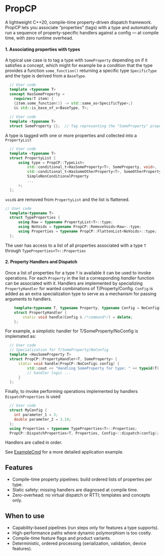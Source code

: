 # PropCP
A lightweight C++20, compile-time property-driven dispatch framework. PropCP lets you associate “properties” (tags) with a type and automatically run a sequence of property-specific handlers against a config — at compile time, with zero runtime overhead.

#### 1. Associating properties with types
A typical use case is to tag a type with `SomeProperty` depending on if it satisfies a concept, which might for example be a condition that the type provides a function `some_function()` returning a specific type `SpecificType` and the type is derived from a `BaseType`.

```C++
  // User code
  template <typename T>
  concept HasSomeProperty =
    requires(T item) {
    {item.some_function()} -> std::same_as<SpecificType>;}
    && std::is_base_of_v<BaseType, T>;
  
  // User code
  template <typename T>
  struct SomeProperty {};  // Tag representing the "SomeProperty" property
```

A type is tagged with one or more properties and collected into a `PropertyList`

```C++
  // User code
  template <typename T>
  struct PropertyList {
      using type = PropCP::TypeList<
          std::conditional_t<HasSomeProperty<T>, SomeProperty, void>,                // Property 1
          std::conditional_t<HasSomeOtherProperty<T>, SomeOtherProperty, void>,  // Property 2
          SimpleNonConditionalProperty                                           // Property 3
          ...                                                                    // ...
      >;
  };
```
`void`s are removed from `PropertyList` and the list is flattened.

```C++
// User code
  template<typename T>
  struct TypeProperties {
      using Raw = typename PropertyList<T>::type;
      using NoVoids = typename PropCP::RemoveVoids<Raw>::type;
      using Properties = typename PropCP::FlattenList<NoVoids>::type;
  };
```
The user has access to a list of all properties associated with a type `T` through `TypeProperties<T>::Properties`

#### 2. Property Handlers and Dispatch
Once a list of properties for a type `T` is available it can be used to invoke operations. For each `Property` in the list a corresponding _handler_ function can be associated with it. Handlers are implemented by specializing `PropertyHandler` for wanted combinations of T/Property/Config. `Config` is added as an extra specialization type to serve as a mechanism for passing arguments to handlers.

```C++
    template<typename T, typename Property, typename Config = NoConfig>
    struct PropertyHandler {
        static void handle(Config & /*command*/) = delete;
    };
```
For example, a simplistic handler for T/SomeProperty/NoConfig is implemated as:
```C++
  // User code
  // Specialization for T/SomeProperty/NoConfig
  template <HasSomeProperty T>
  struct PropCP::PropertyHandler<T, SomeProperty> {
      static void handle(PropCP::NoConfig& config) {
          std::cout << "Handling SomeProperty for type: " << typeid(T).name() << std::endl;
          // handler logic ...
      }
  };
```
Finally, to invoke performing operations implemented by handlers `DispatchProperties` is used
```C++
  // User code
  struct MyConfig {
    int parameter_1 = 3;
    double parameter_2 = 3.14;
  };
  using Properties = typename TypeProperties<T>::Properties;
  PropCP::DispatchProperties<T, Properties, Config>::dispatch(config);
```
Handlers are called in order.

See [ExampleCmd](examples/ExampleCmds) for a more detailed application example.


## Features
- Compile-time property pipelines: build ordered lists of properties per type.
- Static safety: missing handlers are diagnosed at compile time.
- Zero-overhead: no virtual dispatch or RTTI; templates and concepts only.
## When to use
- Capability-based pipelines (run steps only for features a type supports).
- High-performance paths where dynamic polymorphism is too costly.
- Compile-time feature flags and product variants.
- Deterministic, ordered processing (serialization, validation, device features).

